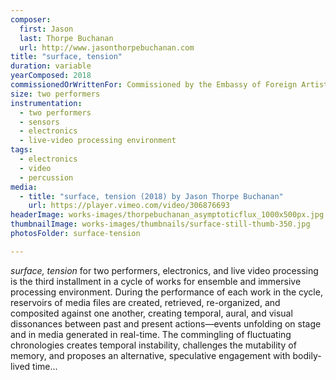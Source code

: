 ```yaml
---
composer:
  first: Jason
  last: Thorpe Buchanan
  url: http://www.jasonthorpebuchanan.com
title: "surface, tension"
duration: variable
yearComposed: 2018
commissionedOrWrittenFor: Commissioned by the Embassy of Foreign Artists
size: two performers
instrumentation:
  - two performers
  - sensors
  - electronics
  - live-video processing environment
tags:
  - electronics
  - video
  - percussion
media:
  - title: "surface, tension (2018) by Jason Thorpe Buchanan"
    url: https://player.vimeo.com/video/306876693
headerImage: works-images/thorpebuchanan_asymptoticflux_1000x500px.jpg
thumbnailImage: works-images/thumbnails/surface-still-thumb-350.jpg
photosFolder: surface-tension

---
```


<em>surface, tension</em> for two performers, electronics, and live video processing is the third installment in a cycle of works for ensemble and immersive processing environment. During the performance of each work in the cycle, reservoirs of media files are created, retrieved, re-organized, and composited against one another, creating temporal, aural, and visual dissonances between past and present actions—events unfolding on stage and in media generated in real-time. The commingling of fluctuating chronologies creates temporal instability, challenges the mutability of memory, and proposes an alternative, speculative engagement with bodily-lived time...
